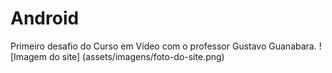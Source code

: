 # Android
Primeiro desafio do Curso em Vídeo com o professor Gustavo Guanabara.
![Imagem do site] (assets/imagens/foto-do-site.png)
